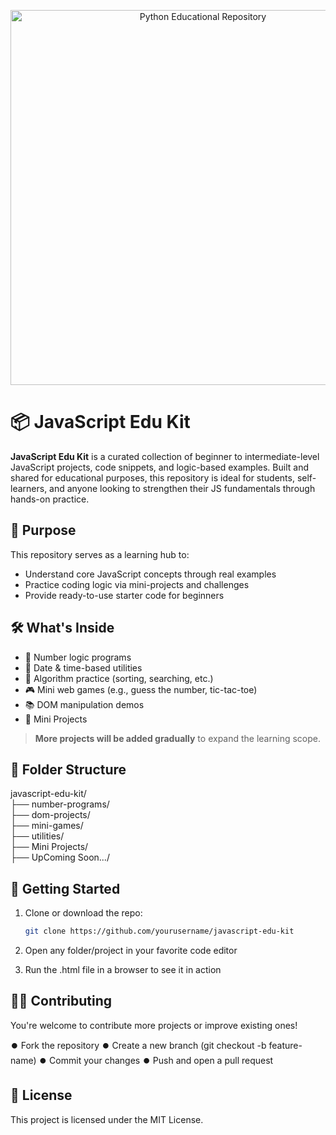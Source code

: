 <p align="center">
  <img src="https://getflywheel.com/layout/wp-content/uploads/2021/07/The_Best_Java_Script_Libraries_1800x500-1-1800x500-1.jpeg" width="600" alt="Python Educational Repository">
</p>

# 📦 JavaScript Edu Kit

**JavaScript Edu Kit** is a curated collection of beginner to intermediate-level JavaScript projects, code snippets, and logic-based examples. Built and shared for educational purposes, this repository is ideal for students, self-learners, and anyone looking to strengthen their JS fundamentals through hands-on practice.

## 🎯 Purpose

This repository serves as a learning hub to:
- Understand core JavaScript concepts through real examples
- Practice coding logic via mini-projects and challenges
- Provide ready-to-use starter code for beginners

## 🛠️ What's Inside

- 🔢 Number logic programs
- 📅 Date & time-based utilities
- 🧮 Algorithm practice (sorting, searching, etc.)
- 🎮 Mini web games (e.g., guess the number, tic-tac-toe)
- 📚 DOM manipulation demos
- 🧠 Mini Projects

> **More projects will be added gradually** to expand the learning scope.

## 📁 Folder Structure

javascript-edu-kit/ <br>
├── number-programs/ <br>
├── dom-projects/ <br>
├── mini-games/ <br>
├── utilities/ <br>
├── Mini Projects/ <br>
├── UpComing Soon.../ <br>

## 🚀 Getting Started

1. Clone or download the repo:
   ```bash
   git clone https://github.com/yourusername/javascript-edu-kit
2. Open any folder/project in your favorite code editor

3. Run the .html file in a browser to see it in action

## 👨‍💻 Contributing

You're welcome to contribute more projects or improve existing ones!

⏺️ Fork the repository
⏺️ Create a new branch (git checkout -b feature-name)
⏺️ Commit your changes
⏺️ Push and open a pull request

## 📃 License

This project is licensed under the MIT License.
